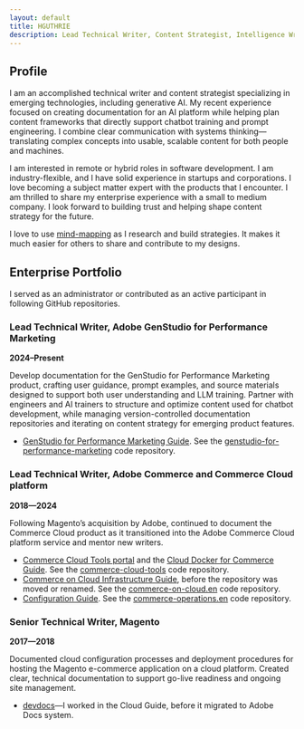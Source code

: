 ```yaml
---
layout: default
title: HGUTHRIE
description: Lead Technical Writer, Content Strategist, Intelligence Writer
---
```


## Profile

I am an accomplished technical writer and content strategist specializing in emerging technologies, including generative AI. My recent experience focused on creating documentation for an AI platform while helping plan content frameworks that directly support chatbot training and prompt engineering. I combine clear communication with systems thinking—translating complex concepts into usable, scalable content for both people and machines.

I am interested in remote or hybrid roles in software development. I am industry-flexible, and I have solid experience in startups and corporations. I love becoming a subject matter expert with the products that I encounter. I am thrilled to share my enterprise experience with a small to medium company. I look forward to building trust and helping shape content strategy for the future.

I love to use [mind-mapping](mind-mapping.md) as I research and build strategies. It makes it much easier for others to share and contribute to my designs.

## Enterprise Portfolio

I served as an administrator or contributed as an active participant in following GitHub repositories.

### Lead Technical Writer, Adobe GenStudio for Performance Marketing

**2024–Present**

Develop documentation for the GenStudio for Performance Marketing product, crafting user guidance, prompt examples, and source materials designed to support both user understanding and LLM training. Partner with engineers and AI trainers to structure and optimize content used for chatbot development, while managing version-controlled documentation repositories and iterating on content strategy for emerging product features.

- [GenStudio for Performance Marketing Guide](https://experienceleague.adobe.com/en/docs/genstudio-for-performance-marketing/user-guide/home). See the [genstudio-for-performance-marketing](https://github.com/AdobeDocs/genstudio-for-performance-marketing.en) code repository.

### Lead Technical Writer, Adobe Commerce and Commerce Cloud platform

**2018—2024**

Following Magento’s acquisition by Adobe, continued to document the Commerce Cloud product as it transitioned into the Adobe Commerce Cloud platform service and mentor new writers.

- [Commerce Cloud Tools portal](https://developer.adobe.com/commerce/cloud-tools/) and the [Cloud Docker for Commerce Guide](https://developer.adobe.com/commerce/cloud-tools/docker/). See the [commerce-cloud-tools](https://github.com/AdobeDocs/commerce-cloud-tools) code repository.
- [Commerce on Cloud Infrastructure Guide](https://experienceleague.adobe.com/en/docs/commerce-on-cloud/user-guide/overview), before the repository was moved or renamed. See the [commerce-on-cloud.en](https://github.com/AdobeDocs/commerce-on-cloud.en) code repository.
- [Configuration Guide](https://experienceleague.adobe.com/en/docs/commerce-operations/configuration-guide/overview). See the [commerce-operations.en](https://github.com/AdobeDocs/commerce-operations.en) code repository.

### Senior Technical Writer, Magento

**2017—2018**

Documented cloud configuration processes and deployment procedures for hosting the Magento e-commerce application on a cloud platform. Created clear, technical documentation to support go-live readiness and ongoing site management.

- [devdocs](https://github.com/magento-commerce/devdocs)—I worked in the Cloud Guide, before it migrated to Adobe Docs system.
